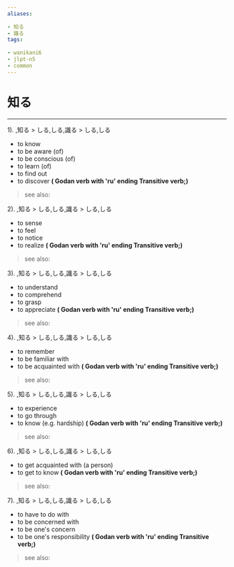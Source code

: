 ```yaml
---
aliases:
    
- 知る
- 識る
tags:
    
- wanikani6
- jlpt-n5
- common
---
```


# 知る
---
1).
,知る > しる,しる,識る > しる,しる

- to know
- to be aware (of)
- to be conscious (of)
- to learn (of)
- to find out
- to discover
**( Godan verb with 'ru' ending Transitive verb;)**
> see also: 
            
2).
,知る > しる,しる,識る > しる,しる

- to sense
- to feel
- to notice
- to realize
**( Godan verb with 'ru' ending Transitive verb;)**
> see also: 
            
3).
,知る > しる,しる,識る > しる,しる

- to understand
- to comprehend
- to grasp
- to appreciate
**( Godan verb with 'ru' ending Transitive verb;)**
> see also: 
            
4).
,知る > しる,しる,識る > しる,しる

- to remember
- to be familiar with
- to be acquainted with
**( Godan verb with 'ru' ending Transitive verb;)**
> see also: 
            
5).
,知る > しる,しる,識る > しる,しる

- to experience
- to go through
- to know (e.g. hardship)
**( Godan verb with 'ru' ending Transitive verb;)**
> see also: 
            
6).
,知る > しる,しる,識る > しる,しる

- to get acquainted with (a person)
- to get to know
**( Godan verb with 'ru' ending Transitive verb;)**
> see also: 
            
7).
,知る > しる,しる,識る > しる,しる

- to have to do with
- to be concerned with
- to be one's concern
- to be one's responsibility
**( Godan verb with 'ru' ending Transitive verb;)**
> see also: 
            